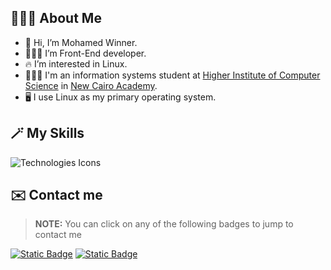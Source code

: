 ## 💁🏻‍♂️ About Me
- 👋 Hi, I’m Mohamed Winner.
- 👨🏻‍💻 I’m Front-End developer.
- 🔥 I’m interested in Linux.
- 👨🏻‍🎓 I'm an information systems student at [Higher Institute of Computer Science](https://www.cis.edu.eg/) in [New Cairo Academy](https://en.wikipedia.org/wiki/New_Cairo_Academy).
- 🖥️ I use Linux as my primary operating system.

## 🪄 My Skills

![Technologies Icons](https://skillicons.dev/icons?i=html,css,javascript,typescript,tailwind,react,regex,redux,git,github,linux,netlify,express,postman,mongodb,netlify,vite,webpack,)

## ✉️ Contact me
> **NOTE:** You can click on any of the following badges to jump to contact me

[![Static Badge](https://img.shields.io/badge/Whatsapp-success?logo=whatsapp&logoColor=%23ffffff)](https://wa.me/+201552310890)
[![Static Badge](https://img.shields.io/badge/Discord-slateblue?logo=discord&logoColor=%23ffffff)](https://discordapp.com/users/968556068626112553)
